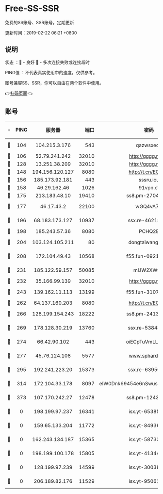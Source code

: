 # Free-SS-SSR

免费的SS账号、SSR账号，定期更新

更新时间：2019-02-22 06:21 +0800

## 说明

状态     ：🙂 - 良好 🙁 - 多次连接失败或连接超时

PING值   ：不代表真实使用中的速度，仅供参考。

账号兼容SS、SSR，你可以自由在两个软件中使用。

👉[扫码页面](https://liesauer.github.io/free-ss-ssr.github.io/)👈

## 账号

|-|PING|服务器|端口|密码|加密方式|区域|
|:----:|:----:|:-----:|-----:|:----:|:----:|:----:|
|🙂|104|104.215.3.176|543|qazwsxedc|aes-256-gcm|JP|
|🙂|106|52.79.241.242|32010|http://gggg.rocks|chacha20|KR|
|🙂|128|13.251.38.209|32010|http://gggg.rocks|chacha20|SG|
|🙂|148|194.156.120.127|8080|http://t.cn/EGJIyrl|rc4-md5|RU|
|🙂|156|185.173.92.181|443|sssru.icu|rc4-md5|RU|
|🙂|158|46.29.162.46|1026|91vpn.cf|rc4-md5|RU|
|🙂|175|213.183.48.10|19410|ss8.pm-27042185|rc4-md5|RU|
|🙂|177|46.17.43.2|22100|wGQ4vA7D|aes-256-gcm|RU|
|🙂|196|68.183.173.127|10937|ssx.re-46218785|aes-256-cfb|US|
|🙂|198|185.243.57.36|8080|PCHQ2E|rc4-md5|US|
|🙂|204|103.124.105.211|80|dongtaiwang.com|aes-256-cfb|US|
|🙂|208|172.104.49.43|10568|f55.fun-09214148|aes-256-cfb|SG|
|🙂|231|185.122.59.157|50085|mUW2XWw8|aes-256-cfb|GB|
|🙂|232|35.166.99.139|32010|http://gggg.rocks|chacha20|US|
|🙂|243|139.162.11.113|13199|f55.fun-31072524|aes-256-cfb|SG|
|🙂|262|64.137.160.203|8080|http://t.cn/EGJIyrl|rc4-md5|CA|
|🙂|266|128.199.154.243|18222|ss8.pm-24139356|aes-256-cfb|SG|
|🙂|269|178.128.30.219|13760|ssx.re-53848293|aes-256-cfb|SG|
|🙂|274|66.42.90.102|443|oiECpTuVmLLxk4Ts|aes-256-cfb|US|
|🙂|277|45.76.124.108|5577|www.sphard.com|aes-256-cfb|AU|
|🙂|295|192.241.223.20|15373|ssx.re-63950271|aes-256-cfb|US|
|🙂|314|172.104.33.178|8097|eIW0Dnk69454e6nSwuspv9DmS201tQ0D|aes-256-cfb|SG|
|🙂|373|107.170.242.27|12478|ss8.pm-12435283|aes-256-cfb|US|
|🙁|0|198.199.97.237|16341|isx.yt-65385017|aes-256-cfb|US|
|🙁|0|159.65.133.204|11772|isx.yt-84936416|aes-256-cfb|SG|
|🙁|0|162.243.134.187|15365|isx.yt-58733804|aes-256-cfb|US|
|🙁|0|198.199.100.178|15805|isx.yt-41344230|aes-256-cfb|US|
|🙁|0|128.199.97.239|14599|isx.yt-30038963|aes-256-cfb|SG|
|🙁|0|206.189.82.176|11529|isx.yt-95061983|aes-256-cfb|SG|
